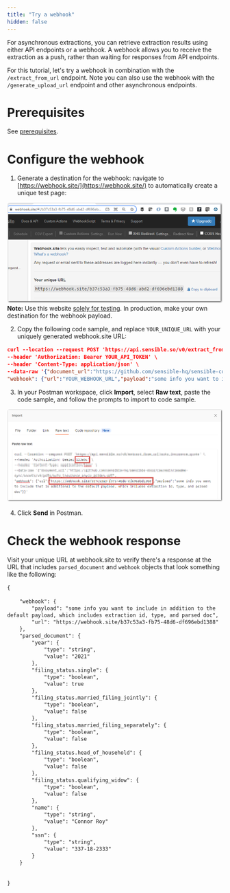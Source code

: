 ```yaml
---
title: "Try a webhook"
hidden: false
---
```


For asynchronous extractions, you can retrieve extraction results using either API endpoints or a webhook. A webhook allows you to receive the extraction as a push, rather than waiting for responses from API endpoints. 

For this tutorial, let's try a webhook in combination with the `/extract_from_url` endpoint. Note you can also use the webhook with the `/generate_upload_url` endpoint and other asynchronous endpoints. 

Prerequisites
====

See [prerequisites](doc:api-tutorial#prerequisites). 


Configure the webhook
====

1. Generate a destination for the webhook: navigate to [https://webhook.site/](https://webhook.site/) to automatically create a unique test page:

  ![Click to enlarge](https://raw.githubusercontent.com/sensible-hq/sensible-docs/main/readme-sync/assets/v0/images/final/api_quickstart_webhook_1.png)
**Note:** Use this website [solely for testing](https://webhook.site/terms). In production, make your own destination for the webhook payload.

2. Copy the following code sample, and replace `YOUR_UNIQUE_URL` with your uniquely generated webhook.site URL: 

```json
curl --location --request POST 'https://api.sensible.so/v0/extract_from_url/tax_forms' \
--header 'Authorization: Bearer YOUR_API_TOKEN' \
--header 'Content-Type: application/json' \
--data-raw '{"document_url":"https://github.com/sensible-hq/sensible-configuration-library/raw/main/tax_forms/1040/2021/1040_2021_sample.pdf",
"webhook": {"url":"YOUR_WEBHOOK_URL","payload":"some info you want to include in addition to the default payload, which includes extraction id, type, and parsed doc"}}'
```

3. In your Postman workspace, click **Import**, select **Raw text**, paste the code sample, and follow the prompts to import to code sample.

   

  ![Click to enlarge](https://raw.githubusercontent.com/sensible-hq/sensible-docs/main/readme-sync/assets/v0/images/final/api_quickstart_webhook_2.png)

4. Click **Send** in Postman.

Check the webhook response
====

Visit your unique URL at webhook.site to verify there's a response at the URL that includes  `parsed_document` and  `webhook` objects that look something like the following: 

```
{

	"webhook": {
		"payload": "some info you want to include in addition to the default payload, which includes extraction id, type, and parsed doc",
		"url": "https://webhook.site/b37c53a3-fb75-48d6-df696ebd1388"
	},
	"parsed_document": {
		"year": {
			"type": "string",
			"value": "2021"
		},
		"filing_status.single": {
			"type": "boolean",
			"value": true
		},
		"filing_status.married_filing_jointly": {
			"type": "boolean",
			"value": false
		},
		"filing_status.married_filing_separately": {
			"type": "boolean",
			"value": false
		},
		"filing_status.head_of_household": {
			"type": "boolean",
			"value": false
		},
		"filing_status.qualifying_widow": {
			"type": "boolean",
			"value": false
		},
		"name": {
			"type": "string",
			"value": "Connor Roy"
		},
		"ssn": {
			"type": "string",
			"value": "337-18-2333"
		}
	}


}
```

